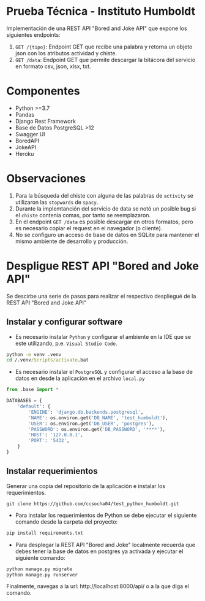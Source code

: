 # Prueba Técnica - Instituto Humboldt 

Implementación de una REST API "Bored and Joke API" que expone los siguientes endpoints:

1. `GET /{tipo}`: Endpoint GET que recibe una palabra y retorna un objeto json con los atributos actividad y chiste.
2. `GET /data`: Endpoint GET que permite descargar la bitácora del servicio en formato csv, json, xlsx, txt. 

# Componentes

* Python >=3.7
* Pandas
* Django Rest Framework
* Base de Datos PostgreSQL >12
* Swagger UI
* BoredAPI
* JokeAPI
* Heroku

# Observaciones

1. Para la búsqueda del chiste con alguna de las palabras de `activity` se utilizaron las `stopwords` de `spacy`.
2. Durante la implemtanción del servicio de data se notó un posible bug si el `chiste` contenía comas, por tanto se reemplazaron.
3. En el endpoint `GET /data` es posible descargar en otros formatos, pero es necesario copiar el request en el navegador (o cliente).
4. No se configuro un acceso de base de datos en SQLite para mantener el mismo ambiente de desarrollo y producción. 

# Despligue REST API "Bored and Joke API"

Se descirbe una serie de pasos para realizar el respectivo despliegué de la REST API "Bored and Joke API"

## Instalar y configurar software 

* Es necesario instalar `Python` y configurar el ambiente en la IDE que se este utilizando, p.e. `Visual Studio Code`.

```cmd
python -m venv .venv
cd /.venv/Scripts/activate.bat
```

* Es necesario instalar el `PostgreSQL` y configurar el acceso a la base de datos en desde la aplicación en el archivo `local.py`

```python
from .base import *

DATABASES = {
    'default': {
        'ENGINE': 'django.db.backends.postgresql',
        'NAME': os.environ.get('DB_NAME', 'test_humboldt'),
        'USER': os.environ.get('DB_USER', 'postgres'),
        'PASSWORD': os.environ.get('DB_PASSWORD', '****'),
        'HOST': '127.0.0.1',
        'PORT': '5432',
    }
}
```
## Instalar requerimientos

Generar una copia del repositorio de la aplicación e instalar los requerimientos.

```git
git clone https://github.com/ccsocha04/test_python_humboldt.git
```
* Para instalar los requerimientos de Python se debe ejecutar el siguiente comando desde la carpeta del proyecto:

```cmd
pip install requirements.txt
```

* Para desplegar la REST API "Bored and Joke" localmente recuerda que debes tener la base de datos en postgres ya activada y ejecutar el siguiente comando:

```cmd
python manage.py migrate
python manage.py runserver
```
Finalmente, navegas a la url: http://localhost:8000/api/ o a la que diga el comando.